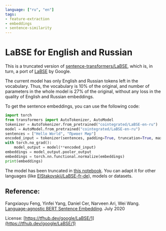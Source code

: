 ```yaml
---
language: ["ru", "en"]
tags:
- feature-extraction
- embeddings
- sentence-similarity
---
```

# LaBSE for English and Russian
This is a truncated version of [sentence-transformers/LaBSE](https://huggingface.co/sentence-transformers/LaBSE), which is, in turn, a port of [LaBSE](https://tfhub.dev/google/LaBSE/1) by Google.

The current model has only English and Russian tokens left in the vocabulary.
Thus, the vocabulary is 10% of the original, and number of parameters in the whole model is 27% of the original, without any loss in the quality of English and Russian embeddings.
 
To get the sentence embeddings, you can  use the following code:
```python
import torch
from transformers import AutoTokenizer, AutoModel
tokenizer = AutoTokenizer.from_pretrained("cointegrated/LaBSE-en-ru")
model = AutoModel.from_pretrained("cointegrated/LaBSE-en-ru")
sentences = ["Hello World", "Привет Мир"]
encoded_input = tokenizer(sentences, padding=True, truncation=True, max_length=64, return_tensors='pt')
with torch.no_grad():
    model_output = model(**encoded_input)
embeddings = model_output.pooler_output
embeddings = torch.nn.functional.normalize(embeddings)
print(embeddings)
```

The model has been truncated in [this notebook](https://colab.research.google.com/drive/1dnPRn0-ugj3vZgSpyCC9sgslM2SuSfHy?usp=sharing).
You can adapt it for other languages (like [EIStakovskii/LaBSE-fr-de](https://huggingface.co/EIStakovskii/LaBSE-fr-de)), models or datasets.

## Reference:
Fangxiaoyu Feng, Yinfei Yang, Daniel Cer, Narveen Ari, Wei Wang. [Language-agnostic BERT Sentence Embedding](https://arxiv.org/abs/2007.01852). July 2020

License: [https://tfhub.dev/google/LaBSE/1](https://tfhub.dev/google/LaBSE/1)
